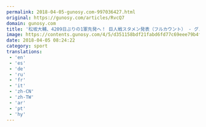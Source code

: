 ```yaml
---
permalink: 2018-04-05-gunosy.com-997036427.html
original: https://gunosy.com/articles/RvcQ7
domain: gunosy.com
title: '松坂大輔、4209日ぶりの1軍先発へ！ 巨人戦スタメン発表（フルカウント） - グノシー'
image: https://contents.gunosy.com/4/5/d351158bdf21fabd6fd77c69eee79b4f_content.jpg
date: 2018-04-05 08:24:22
category: sport
translations: 
 - 'en'
 - 'es'
 - 'de'
 - 'ru'
 - 'fr'
 - 'it'
 - 'zh-CN'
 - 'zh-TW'
 - 'ar'
 - 'pt'
 - 'hy'
---
```


